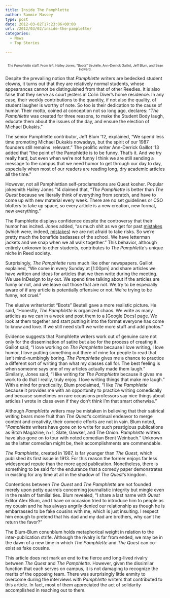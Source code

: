 ```yaml
---
title: Inside The Pamphlette
author: Sammie Massey
type: post
date: 2012-03-02T17:23:06+00:00
url: /2012/03/02/inside-the-pamplette/
categories:
  - News
  - Top Stories

---
```

<p style="text-align: center;">
  <a href="http://www.reedquest.org/2012/03/inside-the-pamplette/img_1214/" rel="attachment wp-att-1394"><img class="size-full wp-image-1394 aligncenter" title="The Pamphlette" src="https://i0.wp.com/www.reedquest.org/wp-content/uploads/2012/03/IMG_1214.png?resize=770%2C430" alt="" data-recalc-dims="1" /></a>
</p>

<p style="text-align: center;">
  <span style="font-size: x-small;"><em>The Pamphlette</em> staff. From left, Hailey Jones, “Boots” Beutelle, Ann-Derrick Gaillot, Jeff Blum, and Sean Howard.</span>
</p>

Despite the prevailing notion that _Pamphlette_ writers are bedecked student clowns, it turns out that they are relatively normal students, whose appearances cannot be distinguished from that of other Reedies. It is also false that they serve as court jesters in Colin Diver&#8217;s home residence. In any case, their weekly contributions to the quantity, if not also the quality, of student laugher is worthy of note. So too is their dedication to the cause of humor. Their motto, coined at conception not so long ago, declares: &#8220;_The_ _Pamphlette_ was created for three reasons, to make the Student Body laugh, educate them about the issues of the day, and ensure the election of Michael Dukakis.&#8221;

The senior Pamphlette contributor, Jeff Blum &#8217;12, explained, &#8220;We spend less time promoting Michael Dukakis nowadays, but the spirit of our 1987 founders still remains  relevant.&#8221; The prolific writer Ann-Derrick Gaillot &#8217;13 added that “the point of the Pamphlette is to be funny. That&#8217;s it. And we try really hard, but even when we&#8217;re not funny I think we are still sending a message to the campus that we need humor to get through our day to day, especially when most of our readers are reading long, dry academic articles all the time.&#8221;

However, not all Pamphlettian self-proclamations are Quest kosher. Popular jokesmith Hailey Jones &#8217;14 claimed that, &#8220;_The Pamphlette_ is better than _The Quest_ because we literally think of everything from scratch, and have to come up with new material every week. There are no set guidelines or CSO blotters to take up space, so every article is a new creation, new format, new everything.&#8221;

The Pamphlette displays confidence despite the controversy that their humor has incited. Jones added, &#8220;as much shit as we get for past [mistakes][1] (which were, indeed, [mistakes][2]) we are not afraid to take risks. So we&#8217;re pretty much the bonafide badasses of the school. We have letterman jackets and we snap when we all walk together.&#8221; This behavior, although entirely unknown to other students, contributes to _The Pamphlette_&#8216;s unique niche in Reed society.

Surprisingly, _The Pamphlette_ runs much like other newspapers. Gaillot explained, &#8220;We come in every Sunday at [1:00pm] and share articles we have written and ideas for articles that we then write during the meeting. We use InDesign to lay out. We spend time talking about if the articles are funny or not, and we leave out those that are not. We try to be especially aware of if any article is potentially offensive or not. We&#8217;re trying to be funny, not cruel.&#8221;

The elusive writer/artist &#8220;Boots&#8221; Beutell gave a more realistic picture. He said, &#8220;Honestly, _The Pamphlette_ is organized chaos. We write as many articles as we can in a week and post them to a [Google Docs] page. We look at them together and start putting it into the format everyone has come to know and love. If we still need stuff we write more stuff and add photos.&#8221;

Evidence suggests that Pamphlette writers work out of genuine care not only for the dissemination of satire but also for the process of creating it. Gaillot said, &#8220;I love working on _The Pamphlette_ because I love writing, I love humor, I love putting something out there of mine for people to read that isn&#8217;t mind-numbingly boring. _The Pamphlette_ gives me a chance to practice a different sort of writing than what my classes call for. The best feeling is when someone says one of my articles actually made them laugh.&#8221; Similarly, Jones said, &#8220;I like writing for _The Pamphlette_ because it gives me work to do that I really, truly enjoy. I love writing things that make me laugh.&#8221; With a mind for practicality, Blum proclaimed, &#8220;I like _The Pamphlette_ because it provides me with an opportunity to practice writing comedically and because sometimes on rare occasions professors say nice things about articles I wrote in class even if they don&#8217;t think I&#8217;m that smart otherwise.&#8221;

Although _Pamphlette_ writers may be mistaken in believing that their satirical writing bears more fruit than _The Quest_&#8216;s continual endeavor to merge content and creativity, their comedic efforts are not in vain. Blum noted, &#8220;_Pamphlette_ writers have gone on to write for such prestigious publications as Bitch Magazine, n+1, Slate, Gawker, and The Onion. _Pamphlette_ writers have also gone on to tour with noted comedian Brent Weinbach.&#8221; Unknown as the latter comedian might be, their accomplishments are commendable.

_The Pamphlette_, created in 1987, is far younger than _The Quest_, which published its first issue in 1913. For this reason the former enjoys far less widespread repute than the more aged publication. Nonetheless, there is something to be said for the endurance that a comedy paper demonstrates in existing for any time at all in the shadow of _The Quest_&#8216;s kingdom.

Contentions between _The Quest_ and _The Pamphlette_ are not founded merely upon petty quarrels concerning journalistic integrity but mingle even in the realm of familial ties. Blum revealed, &#8220;I share a last name with _Quest_ Editor Alex Blum, and I have on occasion tried to introduce him to people as my cousin and he has always angrily denied our relationship as though he is embarrassed to be fake cousins with me, which is just insulting. I respect him enough to pretend that his dad and my dad are brothers, why can&#8217;t he return the favor?&#8221;

The Blum-Blum conunblum holds metaphorical weight in relation to the inter-publication strife. Although the rivalry is far from ended, we may be in the dawn of a new time in which _The Pamphlette_ and _The Quest_ can co-exist as fake cousins.

This article does not mark an end to the fierce and long-lived rivalry between _The Quest_ and _The Pamphlette_. However, given the dissimilar function that each serves on campus, it is not damaging to recognize the merits of the opposing team. There was surprisingly little enmity to overcome during the interviews with _Pamphlette_ writers that contributed to this article. In fact, most of them appreciated the act of solidarity accomplished in reaching out to them.

 [1]: http://www.reedquest.org/2011/12/outrage-over-pamphlette-article-accused-of-transphobia/ "Outrage over Pamphlette: Article accused of transphobia"
 [2]: http://www.reedquest.org/2011/12/the-pamphlettes-statement-of-apology/ "The Pamphlette’s Statement of Apology"